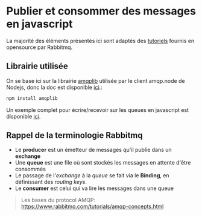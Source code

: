 # Publier et consommer des messages en javascript

La majorité des éléments présentés ici sont adaptés des [tutoriels](https://www.rabbitmq.com/getstarted.html) fournis en opensource par Rabbitmq.

## Librairie utilisée

On se base ici sur la librairie [amqplib](https://github.com/amqp-node/amqplib) utilisée par le client amqp.node de Nodejs, donc la doc est disponible [ici](https://amqp-node.github.io/amqplib/).:

```bash
npm install amqplib
```

Un exemple complet pour écrire/recevoir sur les queues en javascript est disponible [ici](https://www.rabbitmq.com/tutorials/tutorial-two-javascript.html).

## Rappel de la terminologie Rabbitmq

* Le **producer** est un émetteur de messages qu'il publie dans un **exchange**
* Une **queue** est une file où sont stockés les messages en attente d'être consommés
* Le passage de l'*exchange* à la *queue* se fait via le **Binding**, en définissant des *routing keys*.
* Le **consumer** est celui qui va lire les messages dans une queue

> Les bases du protocol AMQP: https://www.rabbitmq.com/tutorials/amqp-concepts.html
